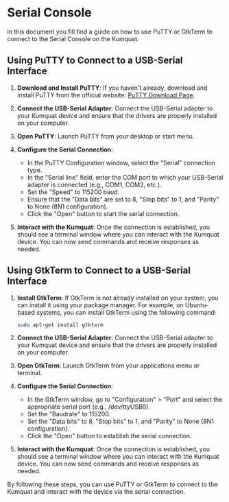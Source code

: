 # Serial Console

In this document you fill find a guide on how to use PuTTY or GtkTerm to connect to the Serial Console on the Kumquat.

## Using PuTTY to Connect to a USB-Serial Interface

1. **Download and Install PuTTY**: If you haven't already, download and install PuTTY from the official website: [PuTTY Download Page](https://www.putty.org/).

2. **Connect the USB-Serial Adapter**: Connect the USB-Serial adapter to your Kumquat device and ensure that the drivers are properly installed on your computer.

3. **Open PuTTY**: Launch PuTTY from your desktop or start menu.

4. **Configure the Serial Connection**:
   - In the PuTTY Configuration window, select the "Serial" connection type.
   - In the "Serial line" field, enter the COM port to which your USB-Serial adapter is connected (e.g., COM1, COM2, etc.).
   - Set the "Speed" to 115200 baud.
   - Ensure that the "Data bits" are set to 8, "Stop bits" to 1, and "Parity" to None (8N1 configuration).
   - Click the "Open" button to start the serial connection.

5. **Interact with the Kumquat**: Once the connection is established, you should see a terminal window where you can interact with the Kumquat device. You can now send commands and receive responses as needed.

## Using GtkTerm to Connect to a USB-Serial Interface

1. **Install GtkTerm**: If GtkTerm is not already installed on your system, you can install it using your package manager. For example, on Ubuntu-based systems, you can install GtkTerm using the following command:
   ```sh
   sudo apt-get install gtkterm
   ```

2. **Connect the USB-Serial Adapter**: Connect the USB-Serial adapter to your Kumquat device and ensure that the drivers are properly installed on your computer.

3. **Open GtkTerm**: Launch GtkTerm from your applications menu or terminal.

4. **Configure the Serial Connection**:
   - In the GtkTerm window, go to "Configuration" > "Port" and select the appropriate serial port (e.g., /dev/ttyUSB0).
   - Set the "Baudrate" to 115200.
   - Set the "Data bits" to 8, "Stop bits" to 1, and "Parity" to None (8N1 configuration).
   - Click the "Open" button to establish the serial connection.

5. **Interact with the Kumquat**: Once the connection is established, you should see a terminal window where you can interact with the Kumquat device. You can now send commands and receive responses as needed.


By following these steps, you can use PuTTY or GtkTerm to connect to the Kumquat and interact with the device via the serial connection.
